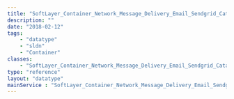 ```yaml
---
title: "SoftLayer_Container_Network_Message_Delivery_Email_Sendgrid_Catalog_Item_Offering"
description: ""
date: "2018-02-12"
tags:
    - "datatype"
    - "sldn"
    - "Container"
classes:
    - "SoftLayer_Container_Network_Message_Delivery_Email_Sendgrid_Catalog_Item_Offering"
type: "reference"
layout: "datatype"
mainService : "SoftLayer_Container_Network_Message_Delivery_Email_Sendgrid_Catalog_Item_Offering"
---
```


